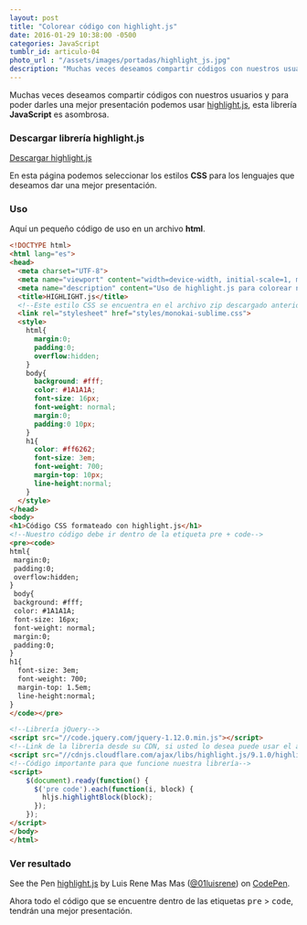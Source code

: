 ```yaml
---
layout: post
title: "Colorear código con highlight.js"
date: 2016-01-29 10:38:00 -0500
categories: JavaScript
tumblr_id: articulo-04
photo_url : "/assets/images/portadas/highlight_js.jpg"
description: "Muchas veces deseamos compartir códigos con nuestros usuarios y para poder darles una mejor presentación podemos usar highlight.js esta librería JavaScript es asombrosa"
---
```

Muchas veces deseamos compartir códigos con nuestros usuarios y para poder darles una mejor presentación podemos usar [highlight.js](https://highlightjs.org/ "highlight.js"), esta librería **JavaScript** es asombrosa.

### Descargar librería highlight.js

<a href="https://highlightjs.org/download/" class="btn btn-link">Descargar highlight.js</a>

En esta página podemos seleccionar los estilos **CSS** para los lenguajes que deseamos dar una mejor presentación.

### Uso

Aquí un pequeño código de uso en un archivo **html**.

```html
<!DOCTYPE html>
<html lang="es">
<head>
  <meta charset="UTF-8">
  <meta name="viewport" content="width=device-width, initial-scale=1, maximum-scale=1, user-scalable=no">
  <meta name="description" content="Uso de highlight.js para colorear nuestros códigos.">
  <title>HIGHLIGHT.js</title>
  <!--Este estilo CSS se encuentra en el archivo zip descargado anteriormente; carpeta styles.-->
  <link rel="stylesheet" href="styles/monokai-sublime.css">
  <style>
    html{
      margin:0;
      padding:0;
      overflow:hidden;
    }
    body{
      background: #fff;
      color: #1A1A1A;
      font-size: 16px;
      font-weight: normal;
      margin:0;
      padding:0 10px;
    }
    h1{
      color: #ff6262;
      font-size: 3em;
      font-weight: 700;
      margin-top: 10px;
      line-height:normal;
    }
  </style>
</head>
<body>
<h1>Código CSS formateado con highlight.js</h1>
<!--Nuestro código debe ir dentro de la etiqueta pre + code-->
<pre><code>
html{
 margin:0;
 padding:0;
 overflow:hidden;
}
 body{
 background: #fff;
 color: #1A1A1A;
 font-size: 16px;
 font-weight: normal;
 margin:0;
 padding:0;
}
h1{
  font-size: 3em;
  font-weight: 700;
  margin-top: 1.5em;
  line-height:normal;
}
</code></pre>

<!--Librería jQuery-->
<script src="//code.jquery.com/jquery-1.12.0.min.js"></script>
<!--Link de la librería desde su CDN, si usted lo desea puede usar el archivo js descargado-->
<script src="//cdnjs.cloudflare.com/ajax/libs/highlight.js/9.1.0/highlight.min.js"></script>
<!--Código importante para que funcione nuestra librería-->
<script>
	$(document).ready(function() {
	  $('pre code').each(function(i, block) {
	    hljs.highlightBlock(block);
	  });
	});
</script>
</body>
</html>
```

### Ver resultado

<p data-height="550" data-theme-id="0" data-slug-hash="GZJYmO" data-default-tab="result" data-user="01luisrene" class="codepen">See the Pen <a href="http://codepen.io/01luisrene/pen/GZJYmO/">highlight.js</a> by Luis Rene Mas Mas (<a href="http://codepen.io/01luisrene">@01luisrene</a>) on <a href="http://codepen.io">CodePen</a>.</p>

Ahora todo el código que se encuentre dentro de las etiquetas <kbd>pre</kbd> > <kbd>code</kbd>, tendrán una mejor presentación.
